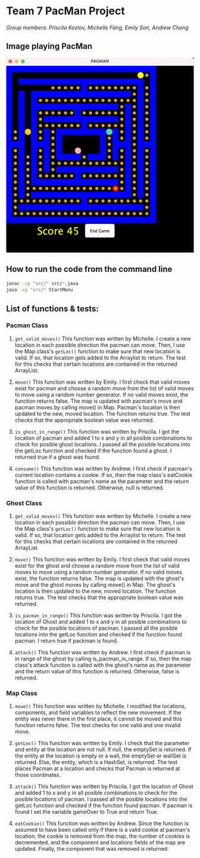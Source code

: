 # Team 7 PacMan Project
_Group members: Priscila Kozlov, Michelle Fang, Emily Son, Andrew Cheng_

## Image playing PacMan
![](playing_game.png)

## How to run the code from the command line
```bash
javac -cp "src/" src/*.java
java -cp "src/" StartMenu
```

## List of functions & tests:
### Pacman Class

1. `get_valid_moves()` This function was written by Michelle. I create a new location in each possible direction the pacman can move. Then, I use the Map class's `getLoc()` function to make sure that new location is valid. If so, that location gets added to the Arraylist to return. The test for this checks that certain locations are contained in the returned ArrayList. 

2. `move()` This function was written by Emily. I first check that valid moves exist for pacman and choose a random move from the list of valid moves to move using a random number generator. If no valid moves exist, the function returns false. The map is updated with pacman's move and pacman moves by calling move() in Map. Pacman's location is then updated to the new, moved location. The function returns true. The test checks that the appropriate boolean value was returned.  

3. `is_ghost_in_range()` This function was written by Priscila. I got the location of pacman and added 1 to x and y in all posible combinations to check for posible ghost locations. I passed all the posible locations into the getLoc function and checked if the function found a ghost. I returned true if a ghost was found.

4. `consume()` This function was written by Andrew. I first check if pacman's current location contains a cookie. If so, then the map class's eatCookie function is called with pacman's name as the parameter and the return value of this function is returned. Otherwise, null is returned.

### Ghost Class

1. `get_valid_moves()` This function was written by Michelle. I create a new location in each possible direction the pacman can move. Then, I use the Map class's `getLoc()` function to make sure that new location is valid. If so, that location gets added to the Arraylist to return. The test for this checks that certain locations are contained in the returned ArrayList. 

2. `move()` This function was written by Emily. I first check that valid moves exist for the ghost and choose a random move from the list of valid moves to move using a random number generator. If no valid moves exist, the function returns false. The map is updated with the ghost's move and the ghost moves by calling move() in Map. The ghost's location is then updated to the new, moved location. The function returns true. The test checks that the appropriate boolean value was returned.

3. `is_pacman_in_range()` This function was written by Priscila. I got the location of Ghost and added 1 to x and y in all posible combinations to check for the posible locations of pacman. I passed all the posible locations into the getLoc function and checked if the function found pacman. I return true if packman is found.

4. `attack()` This function was written by Andrew. I first check if pacman is in range of the ghost by calling is_pacman_in_range. If so, then the map class's attack function is called with the ghost's name as the parameter and the return value of this function is returned. Otherwise, false is returned.

### Map Class

1. `move()` This function was written by Michelle. I modified the locations, components, and field variables to reflect the new movement. If the entity was never there in the first place, it cannot be moved and this function returns false. The test checks for one valid and one invalid move. 

2. `getLoc()` This function was written by Emily. I check that the parameter and entity at the location are not null. If null, the emptySet is returned. If the entity at the location is empty or a wall, the emptySet or wallSet is returned. Else, the entity, which is a HashSet, is returned. The test places Pacman at a location and checks that Pacman is returned at those coordinates. 

3. `attack()` This function was written by Priscila. I got the location of Ghost and added 1 to x and y in all posible combinations to check for the posible locations of pacman. I passed all the posible locations into the getLoc function and checked if the function found pacman. If pacman is found I set the variable gameOver to True and return True.

4. `eatCookie()` This function was written by Andrew. Since the function is assumed to have been called only if there is a valid cookie at pacman's location, the cookie is removed from the map, the number of cookies is decremented, and the component and locations fields of the map are updated. Finally, the component that was removed is returned.